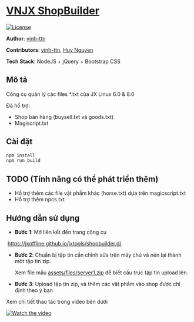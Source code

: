# [VNJX ShopBuilder](https://jxoffline.github.io/jxtools/shopbuilder.d/)

[![License](https://img.shields.io/badge/License-MIT-blue.svg)](../../LICENSE)

**Author**: [vinh-ttn](https://www.facebook.com/nghiemtucdeptrai)

**Contributors**: [vinh-ttn](https://www.facebook.com/nghiemtucdeptrai), [Huy Nguyen](https://fb.com/huysgn)

**Tech Stack**:  NodeJS + jQuery + Bootstrap CSS



## Mô tả

Công cụ quản lý các files *.txt của JX Linux 6.0 & 8.0

Đã hổ trợ:

* Shop bán hàng (buysell.txt và goods.txt)
* Magiscript.txt



## Cài đặt

```bash
npm install
npm run build
```



## TODO (Tính năng có thể phát triển thêm)

* Hổ trợ thêm các file vật phẩm khác (horse.txt) dựa trên magicscript.txt 
* Hổ trợ thêm npcs.txt





## Hướng dẫn sử dụng

- **Bước 1**: Mở liên kết đến trang công cụ

​					https://jxoffline.github.io/jxtools/shopbuilder.d/

- **Bước 2**: Chuẩn bị tập tin cần chỉnh sửa trên máy chủ và nén lại thành một tập tin zip.

  Xem file mẫu [assets/files/server1.zip](https://github.com/jxoffline/jxtools/blob/main/shopbuilder/assets/files/server1.zip) để biết cấu trúc tập tin upload lên.

- **Bước 3**: Upload tập tin zip, và thêm các vật phẩm vào shop được chỉ định theo ý bạn

Xem chi tiết thao tác trong video bên dưới

[![Watch the video](https://img.youtube.com/vi/_QTmfC8G1So/maxresdefault.jpg)](https://youtu.be/_QTmfC8G1So)
